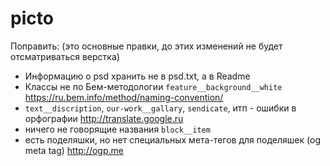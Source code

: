 # picto

Поправить: (это основные правки, до этих изменений не будет отсматриваться верстка)

* Информацию о psd хранить не в psd.txt, а в Readme
* Классы не по Бем-методологии `feature__background__white` https://ru.bem.info/method/naming-convention/
* `text__discription`, `our-work__gallary`, `sendicate`, итп  - ошибки в орфографии http://translate.google.ru
* ничего не говорящие названия `block__item`
* есть поделяшки, но нет специальных мета-тегов для поделяшек (og meta tag) http://ogp.me
